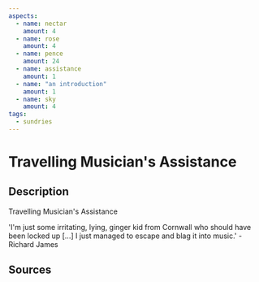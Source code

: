 ```yaml
---
aspects: 
  - name: nectar
    amount: 4
  - name: rose
    amount: 4
  - name: pence
    amount: 24
  - name: assistance
    amount: 1
  - name: "an introduction"
    amount: 1
  - name: sky
    amount: 4
tags:
  - sundries
---
```

# Travelling Musician's Assistance
## Description
Travelling Musician's Assistance

'I'm just some irritating, lying, ginger kid from Cornwall who should have been locked up [...] I just managed to escape and blag it into music.' - Richard James
## Sources

